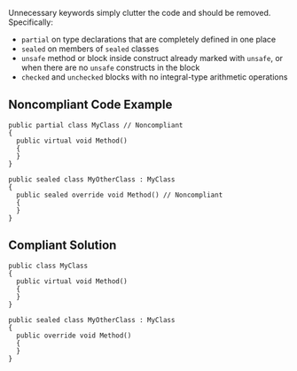 Unnecessary keywords simply clutter the code and should be removed. Specifically:
 
- `partial` on type declarations that are completely defined in one place
- `sealed` on members of `sealed` classes
- `unsafe` method or block inside construct already marked with `unsafe`, or when there are no `unsafe`
  constructs in the block
- `checked` and `unchecked` blocks with no integral-type arithmetic operations

## Noncompliant Code Example

    public partial class MyClass // Noncompliant
    {
      public virtual void Method()
      {
      }
    }
    
    public sealed class MyOtherClass : MyClass
    {
      public sealed override void Method() // Noncompliant
      {
      }
    }

## Compliant Solution

    public class MyClass
    {
      public virtual void Method()
      {
      }
    }
    
    public sealed class MyOtherClass : MyClass
    {
      public override void Method()
      {
      }
    }